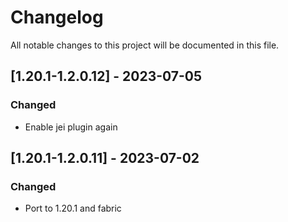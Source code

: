 # Changelog
All notable changes to this project will be documented in this file.

## [1.20.1-1.2.0.12] - 2023-07-05
### Changed
 - Enable jei plugin again

## [1.20.1-1.2.0.11] - 2023-07-02
### Changed
 - Port to 1.20.1 and fabric